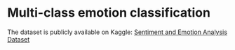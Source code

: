 # Multi-class emotion classification 
The dataset is publicly available on Kaggle:
[Sentiment and Emotion Analysis Dataset](https://www.kaggle.com/datasets/kushagra3204/sentiment-and-emotion-analysis-dataset/data) 
